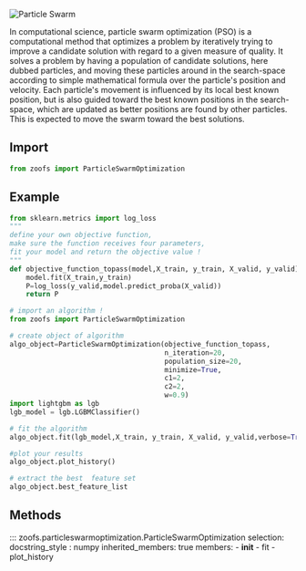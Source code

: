 
![Particle Swarm](https://media.giphy.com/media/tBRQNyh6fKBpSy2oif/giphy.gif)

In computational science, particle swarm optimization (PSO) is a computational method that optimizes a problem by iteratively trying to improve a candidate solution with regard to a given measure of quality. It solves a problem by having a population of candidate solutions, here dubbed particles, and moving these particles around in the search-space according to simple mathematical formula over the particle's position and velocity. Each particle's movement is influenced by its local best known position, but is also guided toward the best known positions in the search-space, which are updated as better positions are found by other particles. This is expected to move the swarm toward the best solutions.

## Import
```py
from zoofs import ParticleSwarmOptimization
```

## Example
```py
from sklearn.metrics import log_loss
"""
define your own objective function,
make sure the function receives four parameters,
fit your model and return the objective value !
"""
def objective_function_topass(model,X_train, y_train, X_valid, y_valid):      
    model.fit(X_train,y_train)  
    P=log_loss(y_valid,model.predict_proba(X_valid))
    return P

# import an algorithm !  
from zoofs import ParticleSwarmOptimization

# create object of algorithm
algo_object=ParticleSwarmOptimization(objective_function_topass,
                                      n_iteration=20,
                                      population_size=20,
                                      minimize=True,
                                      c1=2,
                                      c2=2,
                                      w=0.9)
import lightgbm as lgb
lgb_model = lgb.LGBMClassifier()       

# fit the algorithm
algo_object.fit(lgb_model,X_train, y_train, X_valid, y_valid,verbose=True)

#plot your results
algo_object.plot_history()

# extract the best  feature set
algo_object.best_feature_list 
```

## Methods

::: zoofs.particleswarmoptimization.ParticleSwarmOptimization
    selection:
        docstring_style : numpy
        inherited_members: true
        members:
        - __init__
        - fit
        - plot_history